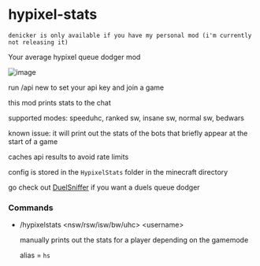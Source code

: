 # hypixel-stats

`denicker is only available if you have my personal mod (i'm currently not releasing it)`

Your average hypixel queue dodger mod

![image](https://user-images.githubusercontent.com/45801973/136672533-345a3f9b-b328-4e9d-90a1-dc5430892523.png)


run /api new to set your api key and join a game

this mod prints stats to the chat

supported modes: speeduhc, ranked sw, insane sw, normal sw, bedwars

known issue: it will print out the stats of the bots that briefly appear at the start of a game

caches api results to avoid rate limits

config is stored in the `HypixelStats` folder in the minecraft directory

go check out [DuelSniffer](https://github.com/exejar/DuelSniffer) if you want a duels queue dodger

### Commands
- /hypixelstats <nsw/rsw/isw/bw/uhc> \<username\>

  manually prints out the stats for a player depending on the gamemode
  
  alias = `hs`
